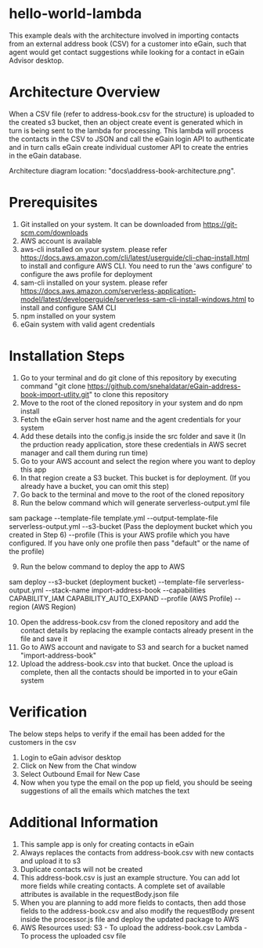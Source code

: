 # hello-world-lambda

This example deals with the architecture involved in importing contacts from an external address book (CSV) for a customer into eGain, such that agent would get contact suggestions while looking for a contact in eGain Advisor desktop.

# Architecture Overview

When a CSV file (refer to address-book.csv for the structure) is uploaded to the created s3 bucket, then an object create event is generated which in turn is being sent to the lambda for processing. This lambda will process the contacts in the CSV to JSON and call the eGain login API to authenticate and in turn calls eGain create individual customer API to create the entries in the eGain database.

Architecture diagram location: "docs\address-book-architecture.png". 

# Prerequisites

1. Git installed on your system. It can be downloaded from https://git-scm.com/downloads
2. AWS account is available
3. aws-cli installed on your system. please refer https://docs.aws.amazon.com/cli/latest/userguide/cli-chap-install.html to install and configure AWS CLI. You need to run the 'aws configure' to configure the aws profile for deployment
4. sam-cli installed on your system. please refer https://docs.aws.amazon.com/serverless-application-model/latest/developerguide/serverless-sam-cli-install-windows.html to install and configure SAM CLI
5. npm installed on your system
6. eGain system with valid agent credentials

# Installation Steps

1. Go to your terminal and do git clone of this repository by executing command "git clone https://github.com/snehaldatar/eGain-address-book-import-utlity.git" to clone this repository
2. Move to the root of the cloned repository in your system and do npm install
3. Fetch the eGain server host name and the agent credentials for your system
4. Add these details into the config.js inside the src folder and save it (In the prduction ready application,  store these credentials in AWS secret manager and call them during run time)
5. Go to your AWS account and select the region where you want to deploy this app
6. In that region create a S3 bucket. This bucket is for deployment. (If you already have a bucket, you can omit this step)
7. Go back to the terminal and move to the root of the cloned repository
8. Run the below command which will generate serverless-output.yml file

sam package --template-file template.yml --output-template-file serverless-output.yml --s3-bucket (Pass the deployment bucket which you created in Step 6) --profile (This is your AWS profile which you have configured. If you have only one profile then pass "default" or the name of the profile)

9. Run the below command to deploy the app to AWS

sam deploy --s3-bucket (deployment bucket) --template-file serverless-output.yml --stack-name import-address-book --capabilities CAPABILITY_IAM CAPABILITY_AUTO_EXPAND --profile (AWS Profile) --region (AWS Region)

10. Open the address-book.csv from the cloned repository and add the contact details by replacing the example contacts already present in the file and save it
11. Go to AWS account and navigate to S3 and search for a bucket named "import-address-book"
12. Upload the address-book.csv into that bucket. Once the upload is complete, then all the contacts should be imported in to your eGain system

# Verification

The below steps helps to verify if the email has been added for the customers in the csv
1. Login to eGain advisor desktop
2. Click on New from the Chat window
3. Select Outbound Email for New Case
4. Now when you type the email on the pop up field, you should be seeing suggestions of all the emails which matches the text

# Additional Information

1. This sample app is only for creating contacts in eGain
2. Always replaces the contacts from address-book.csv with new contacts and upload it to s3
3. Duplicate contacts will not be created
4. This address-book.csv is just an example structure. You can add lot more fields while creating contacts. A complete set of available attributes is available in the requestBody.json file
5. When you are planning to add more fields to contacts, then add those fields to the address-book.csv and also modify the requestBody present inside the processor.js file and deploy the updated package to AWS
6. AWS Resources used: S3 - To upload the address-book.csv
                       Lambda - To process the uploaded csv file